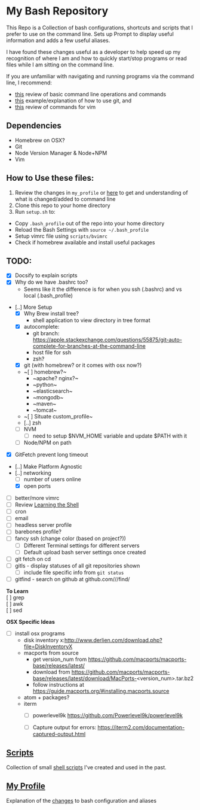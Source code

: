 # My Bash Repository

This Repo is a Collection of bash configurations, shortcuts and scripts that I prefer
to use on the command line. Sets up Prompt to display useful information and adds a
few useful aliases.

I have found these changes useful as a developer to help speed up my recognition of
where I am and how to quickly start/stop programs or read files while I am sitting on
the command line.

If you are unfamiliar with navigating and running programs via the
command line, I recommend:
- [this](http://linuxcommand.org/lc3_learning_the_shell.php) review of basic command
line operations and commands
- [this](https://bitbucket.org/BitPusher16/dotfiles/raw/49a01d929dcaebcca68bbb1859b4ac1aea93b073/refs/git/git_examples.sh)
example/explanation of how to use git, and
- [this](https://vim.rtorr.com/)
review of commands for vim

## Dependencies

- Homebrew on OSX?
- Git
- Node Version Manager & Node+NPM
- Vim

## How to Use these files:

1. Review the changes in `my_profile` or [here](my_profile.md?id=my-custom-bash-profile-and-configuration)
    to get and understanding  of what is changed/added to command line
1. Clone this repo to your home directory
2. Run `setup.sh` to:
  - Copy `.bash_profile` out of the repo into your home directory
  - Reload the Bash Settings with `source ~/.bash_profile`
  - Setup vimrc file using `scripts/bvimrc`
  - Check if homebrew available and install useful packages


## TODO:
- [x] Docsify to explain scripts
- [x] Why do we have .bashrc too?
    - Seems like it the difference is for when you ssh (.bashrc) and vs local (.bash_profile)
- [..] More Setup
    - [x] Why Brew install tree?
        - shell application to view directory in tree format
    - [x] autocomplete: 
        - git branch: https://apple.stackexchange.com/questions/55875/git-auto-complete-for-branches-at-the-command-line
        - host file for ssh
        - zsh?
    - [x] git (with homebrew? or it comes with osx now?)
    - ~[ ] homebrew?~
        - ~apache? nginx?~
        - ~python~
        - ~elasticsearch~
        - ~mongodb~
        - ~maven~
        - ~tomcat~
    - ~[ ] Situate custom_profile~
    - [..] zsh
    - [ ] NVM
        - [ ] need to setup $NVM_HOME variable and update $PATH with it
    - [ ] Node/NPM on path
- [x] GitFetch prevent long timeout
- [..] Make Platform Agnostic
- [..] networking
    - [ ] number of users online
    - [x] open ports
- [ ] better/more vimrc
- [ ] Review [Learning the Shell](http://linuxcommand.org/lc3_learning_the_shell.php)
- [ ] cron
- [ ] email
- [ ] headless server profile
- [ ] barebones profile?
- [ ] fancy ssh (change color (based on project?))
  - [ ] Different Terminal settings for different servers
  - [ ] Default upload bash server settings once created
- [ ] git fetch on cd
- [ ] gitls - display statuses of all git repositories shown
    - [ ] include file specific info from `git status`
- [ ] gitfind - search on github at github.com/<owner>/<repo>/find/<branch>

**To Learn**  
[ ] grep  
[ ] awk  
[ ] sed

**OSX Specific Ideas**
- [ ] install osx programs
  - disk inventory x:http://www.derlien.com/download.php?file=DiskInventoryX
  - macports from source
    - get version_num from https://github.com/macports/macports-base/releases/latest/
    - download from https://github.com/macports/macports-base/releases/latest/download/MacPorts-<version_num>.tar.bz2
    - follow instructions at https://guide.macports.org/#installing.macports.source
  - atom + packages?
  - iterm
    - [ ] powerlevel9k https://github.com/Powerlevel9k/powerlevel9k
    - [ ] Capture output for errors: https://iterm2.com/documentation-captured-output.html


## [Scripts](scripts/README.md?id=collection-of-bash-scripts)
Collection of small [shell scripts](scripts/README.md?id=collection-of-bash-scripts) I've created and used in the past.



## [My Profile](profile/my_profile.md?id=my-custom-bash-profile-and-configuration)
Explanation of the [changes](my_profile.md?id=my-custom-bash-profile-and-configuration) to bash configuration and aliases
